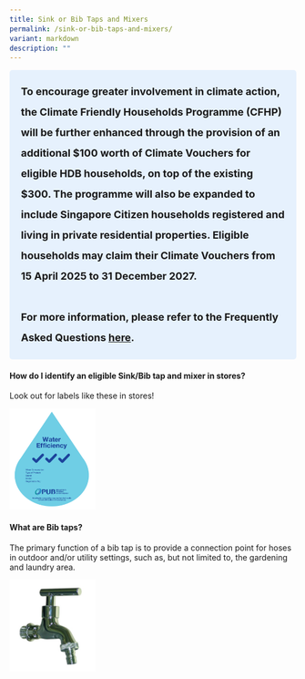 ```yaml
---
title: Sink or Bib Taps and Mixers
permalink: /sink-or-bib-taps-and-mixers/
variant: markdown
description: ""
---
```

<style> .light-blue-box { background-color: #E6F1FD; padding: 20px; border-radius: 5px; font-weight: bold; font-size: 18px; line-height: 2; } </style> <div class="light-blue-box"> To encourage greater involvement in climate action, the Climate Friendly Households Programme (CFHP) will be further enhanced through the provision of an additional $100 worth of Climate Vouchers for eligible HDB households, on top of the existing $300. The programme will also be expanded to include Singapore Citizen households registered and living in private residential properties. Eligible households may claim their Climate Vouchers from 15 April 2025 to 31 December 2027. <br><br> For more information, please refer to the Frequently Asked Questions <a href="/interim-faq">here</a>. </div>

<h4><strong>How do I identify an eligible Sink/Bib tap and mixer in stores?</strong></h4>
<p>Look out for labels like these in stores!</p>
<div class="isomer-image-wrapper">
<img style="width: 30%;" height="auto" width="100%" alt="" src="/images/Labels/WELS_3_tick.png">
</div>
<p></p>
<h4><strong>What are Bib taps?</strong></h4>
<p>The primary function of a bib tap is to provide a connection point for
hoses in outdoor and/or utility settings, such as, but not limited to,
the gardening and laundry area.</p>
<div class="isomer-image-wrapper">
<img style="width: 30%;" height="auto" width="100%" alt="" src="/images/Bib_tap.png">
</div>
<p></p>